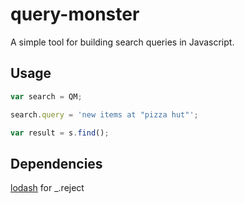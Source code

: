 query-monster
=============

A simple tool for building search queries in Javascript.

## Usage ##

```javascript
var search = QM;

search.query = 'new items at "pizza hut"';

var result = s.find();
```

## Dependencies ##
[lodash](https://github.com/lodash/lodash) for _.reject